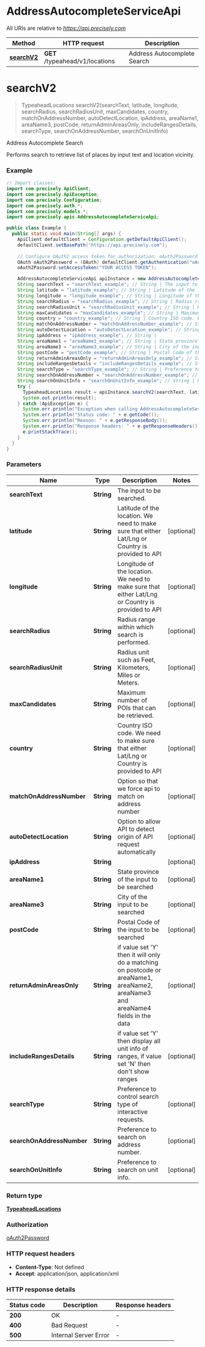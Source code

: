 # AddressAutocompleteServiceApi

All URIs are relative to *https://api.precisely.com*

Method | HTTP request | Description
------------- | ------------- | -------------
[**searchV2**](AddressAutocompleteServiceApi.md#searchV2) | **GET** /typeahead/v1/locations | Address Autocomplete Search


<a name="searchV2"></a>
# **searchV2**
> TypeaheadLocations searchV2(searchText, latitude, longitude, searchRadius, searchRadiusUnit, maxCandidates, country, matchOnAddressNumber, autoDetectLocation, ipAddress, areaName1, areaName3, postCode, returnAdminAreasOnly, includeRangesDetails, searchType, searchOnAddressNumber, searchOnUnitInfo)

Address Autocomplete Search

Performs search to retrieve list of places by input text and location vicinity.

### Example
```java
// Import classes:
import com.precisely.ApiClient;
import com.precisely.ApiException;
import com.precisely.Configuration;
import com.precisely.auth.*;
import com.precisely.models.*;
import com.precisely.apis.AddressAutocompleteServiceApi;

public class Example {
  public static void main(String[] args) {
    ApiClient defaultClient = Configuration.getDefaultApiClient();
    defaultClient.setBasePath("https://api.precisely.com");
    
    // Configure OAuth2 access token for authorization: oAuth2Password
    OAuth oAuth2Password = (OAuth) defaultClient.getAuthentication("oAuth2Password");
    oAuth2Password.setAccessToken("YOUR ACCESS TOKEN");

    AddressAutocompleteServiceApi apiInstance = new AddressAutocompleteServiceApi(defaultClient);
    String searchText = "searchText_example"; // String | The input to be searched.
    String latitude = "latitude_example"; // String | Latitude of the location. We need to make sure that either Lat/Lng or Country is provided to API
    String longitude = "longitude_example"; // String | Longitude of the location. We need to make sure that either Lat/Lng or Country is provided to API
    String searchRadius = "searchRadius_example"; // String | Radius range within which search is performed.
    String searchRadiusUnit = "searchRadiusUnit_example"; // String | Radius unit such as Feet, Kilometers, Miles or Meters.
    String maxCandidates = "maxCandidates_example"; // String | Maximum number of POIs that can be retrieved.
    String country = "country_example"; // String | Country ISO code. We need to make sure that either Lat/Lng or Country is provided to API
    String matchOnAddressNumber = "matchOnAddressNumber_example"; // String | Option so that we force api to match on address number
    String autoDetectLocation = "autoDetectLocation_example"; // String | Option to allow API to detect origin of API request automatically
    String ipAddress = "ipAddress_example"; // String | 
    String areaName1 = "areaName1_example"; // String | State province of the input to be searched
    String areaName3 = "areaName3_example"; // String | City of the input to be searched
    String postCode = "postCode_example"; // String | Postal Code of the input to be searched
    String returnAdminAreasOnly = "returnAdminAreasOnly_example"; // String | if value set 'Y' then it will only do a matching on postcode or areaName1, areaName2, areaName3 and areaName4 fields in the data
    String includeRangesDetails = "includeRangesDetails_example"; // String | if value set 'Y' then display all unit info of ranges, if value set 'N' then don't show ranges
    String searchType = "searchType_example"; // String | Preference to control search type of interactive requests.
    String searchOnAddressNumber = "searchOnAddressNumber_example"; // String | Preference to search on address number.
    String searchOnUnitInfo = "searchOnUnitInfo_example"; // String | Preference to search on unit info.
    try {
      TypeaheadLocations result = apiInstance.searchV2(searchText, latitude, longitude, searchRadius, searchRadiusUnit, maxCandidates, country, matchOnAddressNumber, autoDetectLocation, ipAddress, areaName1, areaName3, postCode, returnAdminAreasOnly, includeRangesDetails, searchType, searchOnAddressNumber, searchOnUnitInfo);
      System.out.println(result);
    } catch (ApiException e) {
      System.err.println("Exception when calling AddressAutocompleteServiceApi#searchV2");
      System.err.println("Status code: " + e.getCode());
      System.err.println("Reason: " + e.getResponseBody());
      System.err.println("Response headers: " + e.getResponseHeaders());
      e.printStackTrace();
    }
  }
}
```

### Parameters

Name | Type | Description  | Notes
------------- | ------------- | ------------- | -------------
 **searchText** | **String**| The input to be searched. |
 **latitude** | **String**| Latitude of the location. We need to make sure that either Lat/Lng or Country is provided to API | [optional]
 **longitude** | **String**| Longitude of the location. We need to make sure that either Lat/Lng or Country is provided to API | [optional]
 **searchRadius** | **String**| Radius range within which search is performed. | [optional]
 **searchRadiusUnit** | **String**| Radius unit such as Feet, Kilometers, Miles or Meters. | [optional]
 **maxCandidates** | **String**| Maximum number of POIs that can be retrieved. | [optional]
 **country** | **String**| Country ISO code. We need to make sure that either Lat/Lng or Country is provided to API | [optional]
 **matchOnAddressNumber** | **String**| Option so that we force api to match on address number | [optional]
 **autoDetectLocation** | **String**| Option to allow API to detect origin of API request automatically | [optional]
 **ipAddress** | **String**|  | [optional]
 **areaName1** | **String**| State province of the input to be searched | [optional]
 **areaName3** | **String**| City of the input to be searched | [optional]
 **postCode** | **String**| Postal Code of the input to be searched | [optional]
 **returnAdminAreasOnly** | **String**| if value set &#39;Y&#39; then it will only do a matching on postcode or areaName1, areaName2, areaName3 and areaName4 fields in the data | [optional]
 **includeRangesDetails** | **String**| if value set &#39;Y&#39; then display all unit info of ranges, if value set &#39;N&#39; then don&#39;t show ranges | [optional]
 **searchType** | **String**| Preference to control search type of interactive requests. | [optional]
 **searchOnAddressNumber** | **String**| Preference to search on address number. | [optional]
 **searchOnUnitInfo** | **String**| Preference to search on unit info. | [optional]

### Return type

[**TypeaheadLocations**](TypeaheadLocations.md)

### Authorization

[oAuth2Password](../README.md#oAuth2Password)

### HTTP request headers

 - **Content-Type**: Not defined
 - **Accept**: application/json, application/xml

### HTTP response details
| Status code | Description | Response headers |
|-------------|-------------|------------------|
**200** | OK |  -  |
**400** | Bad Request |  -  |
**500** | Internal Server Error |  -  |

